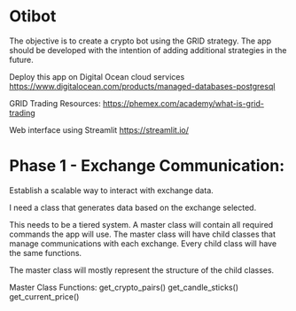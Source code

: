 # Otibot

The objective is to create a crypto bot using the GRID strategy. 
The app should be developed with the intention of adding additional
strategies in the future.

Deploy this app on Digital Ocean cloud services
https://www.digitalocean.com/products/managed-databases-postgresql

GRID Trading Resources:
https://phemex.com/academy/what-is-grid-trading

Web interface using Streamlit
https://streamlit.io/

# Phase 1 - Exchange Communication:

Establish a scalable way to interact with exchange data.

I need a class that generates data based on the exchange selected.

This needs to be a tiered system. A master class will contain all required
commands the app will use. The master class will have child classes that
manage communications with each exchange. Every child class will have the
same functions.

The master class will mostly represent the structure of the child classes.

Master Class Functions:
get_crypto_pairs()
get_candle_sticks()
get_current_price()

